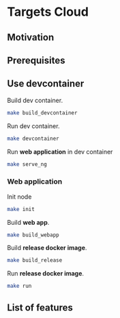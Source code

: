 # Targets Cloud

## Motivation

## Prerequisites

## Use devcontainer

Build dev container.
```bash
make build_devcontainer
```

Run dev container.
```bash
make devcontainer
```

Run **web application** in dev container
```bash
make serve_ng
```

### Web application
Init node
```bash
make init
```

Build **web app**.
```bash
make build_webapp
```

Build **release docker image**.
```bash
make build_release
```

Run **release docker image**.
```bash
make run
```

## List of features
